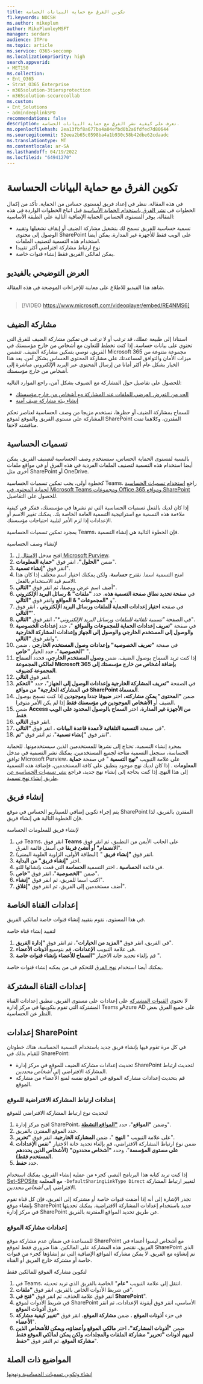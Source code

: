 ```yaml
---
title: تكوين الفرق مع حماية البيانات الحساسة
f1.keywords: NOCSH
ms.author: mikeplum
author: MikePlumleyMSFT
manager: serdars
audience: ITPro
ms.topic: article
ms.service: O365-seccomp
ms.localizationpriority: high
search.appverid:
- MET150
ms.collection:
- Ent_O365
- Strat_O365_Enterprise
- m365solution-3tiersprotection
- m365solution-securecollab
ms.custom:
- Ent_Solutions
- admindeeplinkSPO
recommendations: false
description: تعرف على كيفية نشر الفرق مع حماية البيانات الحساسة.
ms.openlocfilehash: 2ea13fbf8a677ba4a04efbd0b2a6fdfed7d80644
ms.sourcegitcommit: 52eea2b65c0598ba4a1b930c58b42dbe62cdaadc
ms.translationtype: MT
ms.contentlocale: ar-SA
ms.lasthandoff: 04/19/2022
ms.locfileid: "64941270"
---
```

# <a name="configure-teams-with-protection-for-sensitive-data"></a>تكوين الفرق مع حماية البيانات الحساسة

في هذه المقالة، ننظر في إعداد فريق لمستوى حساس من الحماية. تأكد من إكمال الخطوات في [نشر الفرق باستخدام الحماية الأساسية](configure-teams-baseline-protection.md) قبل اتباع الخطوات الواردة في هذه المقالة. يوفر المستوى الحساس الحماية الإضافية التالية على الطبقة الأساسية:

- تسمية حساسية للفريق تسمح لك بتشغيل مشاركة الضيف أو إيقاف تشغيلها وتقييد الوصول إلى محتوى SharePoint على الويب فقط للأجهزة غير المدارة. يمكن أيضا استخدام هذه التسمية لتصنيف الملفات.
- نوع ارتباط مشاركة افتراضي أكثر تقييدا
- يمكن لمالكي الفريق فقط إنشاء قنوات خاصة.

## <a name="video-demonstration"></a>العرض التوضيحي بالفيديو

شاهد هذا الفيديو للاطلاع على معاينة للإجراءات الموضحة في هذه المقالة.
<br>
<br>
> [!VIDEO https://www.microsoft.com/videoplayer/embed/RE4NMS6]

## <a name="guest-sharing"></a>مشاركة الضيف

استنادا إلى طبيعة عملك، قد ترغب أو لا ترغب في تمكين مشاركة الضيف للفرق التي تحتوي على بيانات حساسة. إذا كنت تخطط للتعاون مع أشخاص من خارج مؤسستك في الفريق، نوصي بتمكين مشاركة الضيف. تتضمن Microsoft 365 مجموعة متنوعة من ميزات الأمان والتوافق لمساعدتك على مشاركة المحتوى الحساس بشكل آمن. يعد هذا الخيار بشكل عام أكثر أمانا من إرسال المحتوى عبر البريد الإلكتروني مباشرة إلى أشخاص من خارج مؤسستك.

للحصول على تفاصيل حول المشاركة مع الضيوف بشكل آمن، راجع الموارد التالية:

- [الحد من التعرض العرضي للملفات عند المشاركة مع أشخاص من خارج مؤسستك](./share-limit-accidental-exposure.md)
- [إنشاء بيئة مشاركة ضيف آمنة](./create-secure-guest-sharing-environment.md)

للسماح بمشاركة الضيف أو حظرها، نستخدم مزيجا من وصف الحساسية لعناصر تحكم المشاركة على مستوى الفريق والموقع لموقع SharePoint المقترن، وكلاهما تمت مناقشته لاحقا.

## <a name="sensitivity-labels"></a>تسميات الحساسية

بالنسبة لمستوى الحماية الحساس، سنستخدم وصف الحساسية لتصنيف الفريق. يمكن أيضا استخدام هذه التسمية لتصنيف الملفات الفردية في هذه الفرق أو في مواقع ملفات أخرى مثل SharePoint أو OneDrive. 

كخطوة أولى، يجب تمكين تسميات الحساسية Teams. راجع [استخدام تسميات الحساسية لحماية المحتوى في Microsoft Teams ومجموعات Office 365 ومواقع SharePoint](../compliance/sensitivity-labels-teams-groups-sites.md) للحصول على التفاصيل.

إذا كان لديك بالفعل تسميات الحساسية التي تم نشرها في مؤسستك، ففكر في كيفية ملاءمة هذه التسمية مع استراتيجية التسمية العامة الخاصة بك. يمكنك تغيير الاسم أو الإعدادات إذا لزم الأمر لتلبية احتياجات مؤسستك.

بمجرد تمكين تسميات الحساسية Teams، فإن الخطوة التالية هي إنشاء التسمية.

لإنشاء وصف الحساسية
1. افتح مدخل [الامتثال ل Microsoft Purview](https://compliance.microsoft.com).
2. ضمن **"الحلول"**، انقر فوق **"حماية المعلومات**".
3. انقر فوق **"إنشاء تسمية**".
4. امنح التسمية اسما. نقترح **حساسة**، ولكن يمكنك اختيار اسم مختلف إذا كان هذا الاسم قيد الاستخدام بالفعل.
5. أضف اسم عرض ووصفا، ثم انقر فوق **"التالي**".
6. في **صفحة تحديد نطاق صفحة التسمية هذه**، حدد **"ملفات" & رسائل البريد الإلكتروني** و **"المجموعات" & المواقع** وانقر فوق **"التالي**".
7. في صفحة **اختيار إعدادات الحماية للملفات ورسائل البريد الإلكتروني** ، انقر فوق **"التالي**".
8. في الصفحة *"تسمية تلقائية للملفات ورسائل البريد الإلكتروني**"، انقر فوق **"التالي**".
9. في صفحة **"تعريف إعدادات الحماية للمجموعات والمواقع** "، حدد **إعدادات الخصوصية والوصول إلى المستخدم الخارجي** **والوصول إلى الجهاز وإعدادات المشاركة الخارجية** وانقر فوق **"التالي**".
10. في صفحة **"تعريف الخصوصية" وإعدادات وصول المستخدم الخارجي** ، ضمن **"الخصوصية**"، حدد الخيار **"خاص** ".
11. إذا كنت تريد السماح بوصول الضيف، ضمن **وصول المستخدم الخارجي**، فحدد **السماح لمالكي المجموعة Microsoft 365 بإضافة أشخاص من خارج مؤسستك إلى المجموعة كضيوف**.
12. انقر فوق **التالي**.
13. في الصفحة **"تعريف المشاركة الخارجية وإعدادات الوصول إلى الجهاز**"، حدد **"التحكم في المشاركة الخارجية" من مواقع SharePoint المسماة**.
14. ضمن **"المحتوى" يمكن مشاركته،** اختر **ضيوفا جددا وموجودين** إذا كنت تسمح بوصول الضيف أو **الأشخاص الموجودين في مؤسستك فقط** إذا لم يكن الأمر متوفرا.
15. ضمن **Access من الأجهزة غير المدارة**، اختر **السماح بالوصول المحدود على الويب فقط**.
16. انقر فوق **التالي**.
17. في صفحة **التسمية التلقائية لأعمدة قاعدة البيانات** ، انقر فوق **"التالي**".
18. انقر فوق **"إنشاء تسمية**"، ثم انقر فوق **"تم**".

بمجرد إنشاء التسمية، تحتاج إلى نشرها للمستخدمين الذين سيستخدمونها. للحماية الحساسة، سنجعل التسمية متاحة لجميع المستخدمين. يمكنك نشر التسمية في مدخل توافق Microsoft Purview، على علامة التبويب **"نهج التسمية** " في صفحة **حماية المعلومات** . إذا كان لديك نهج موجود ينطبق على كافة المستخدمين، فإضافة هذه التسمية إلى هذا النهج. إذا كنت بحاجة إلى إنشاء نهج جديد، فراجع [نشر تسميات الحساسية عن طريق إنشاء نهج تسمية](../compliance/create-sensitivity-labels.md#publish-sensitivity-labels-by-creating-a-label-policy).

## <a name="create-a-team"></a>إنشاء فريق

يتم إجراء تكوين إضافي للسيناريو الحساس في موقع SharePoint المقترن بالفريق، لذا فإن الخطوة التالية هي إنشاء فريق.

لإنشاء فريق للمعلومات الحساسة
1. في Teams، انقر فوق **Teams** على الجانب الأيمن من التطبيق، ثم انقر فوق "**الانضمام" أو أنشئ فريقا** في أسفل قائمة الفرق.
2. انقر فوق **"إنشاء فريق** " (البطاقة الأولى، الزاوية العلوية اليمنى).
3. اختر **"إنشاء فريق" من البداية**.
4. في قائمة **الحساسية** ، اختر التسمية **الحساسة** التي قمت بإنشائها للتو.
5. ضمن **"الخصوصية**"، انقر فوق **"خاص**".
6. اكتب اسما للفريق، ثم انقر فوق **"إنشاء**".
7. أضف مستخدمين إلى الفريق، ثم انقر فوق **"إغلاق**".

## <a name="private-channel-settings"></a>إعدادات القناة الخاصة

في هذا المستوى، نقوم بتقييد إنشاء قنوات خاصة لمالكي الفريق.

لتقييد إنشاء قناة خاصة
1. في الفريق، انقر فوق **"المزيد من الخيارات**"، ثم انقر فوق **"إدارة الفريق**".
2. في علامة التبويب **الإعدادات**، قم بتوسيع **أذونات الأعضاء**.
3. قم بإلغاء تحديد خانة الاختيار **"السماح للأعضاء بإنشاء قنوات خاصة** ".

يمكنك أيضا استخدام [نهج الفرق](/MicrosoftTeams/teams-policies) للتحكم في من يمكنه إنشاء قنوات خاصة.

## <a name="shared-channel-settings"></a>إعدادات القناة المشتركة

لا تحتوي [القنوات المشتركة](/MicrosoftTeams/shared-channels) على إعدادات على مستوى الفريق. تنطبق إعدادات القناة المشتركة التي تقوم بتكوينها في مركز إدارة Teams وAzure AD على جميع الفرق بغض النظر عن الحساسية.

## <a name="sharepoint-settings"></a>إعدادات SharePoint

في كل مرة تقوم فيها بإنشاء فريق جديد باستخدام التسمية الحساسة، هناك خطوتان للقيام بذلك في SharePoint:

- تحديث إعدادات مشاركة الضيف للموقع في مركز إدارة SharePoint لتحديث ارتباط المشاركة الافتراضي إلى *أشخاص محددين*.
- قم بتحديث إعدادات مشاركة الموقع في الموقع نفسه لمنع الأعضاء من مشاركة الموقع.

### <a name="site-default-sharing-link-settings"></a>إعدادات ارتباط المشاركة الافتراضية للموقع

لتحديث نوع ارتباط المشاركة الافتراضي للموقع

1. افتح مركز إدارة SharePoint، وضمن **"المواقع**"، حدد <a href="https://go.microsoft.com/fwlink/?linkid=2185220" target="_blank">**"المواقع النشطة**</a>".
1. حدد الموقع المقترن بالفريق.
1. على علامة التبويب " **النهج** "، ضمن **المشاركة الخارجية**، انقر فوق **"تحرير**".
1. ضمن نوع ارتباط المشاركة الافتراضي، قم بإلغاء تحديد خانة الاختيار **"نفس الإعدادات على مستوى المؤسسة**"، وحدد **"أشخاص محددون" (الأشخاص الذين يحددهم المستخدم فقط).**
1. حدد **حفظ**.

إذا كنت تريد كتابة هذا البرنامج النصي كجزء من عملية إنشاء الفريق، يمكنك استخدام [Set-SPOSite](/powershell/module/sharepoint-online/set-sposite) مع المعلمة `-DefaultSharingLinkType Direct` لتغيير ارتباط المشاركة الافتراضي إلى *أشخاص محددين*.

تجدر الإشارة إلى أنه إذا أضفت قنوات خاصة أو مشتركة إلى الفريق، فإن كل قناة تقوم بإنشاء موقع SharePoint جديد باستخدام إعدادات المشاركة الافتراضية. يمكنك تحديثها في مركز إدارة SharePoint عن طريق تحديد المواقع المقترنة بالفريق.

### <a name="site-sharing-settings"></a>إعدادات مشاركة الموقع

للمساعدة في ضمان عدم مشاركة موقع SharePoint مع أشخاص ليسوا أعضاء في الفريق، نقتصر هذه المشاركة على المالكين. هذا ضروري فقط لموقع SharePoint الذي تم إنشاؤه مع الفريق. لا يمكن مشاركة المواقع الإضافية التي تم إنشاؤها كجزء من قنوات خاصة أو مشتركة خارج الفريق أو القناة.

لتكوين مشاركة الموقع للمالكين فقط
1. في Teams، انتقل إلى علامة التبويب **"عام**" الخاصة بالفريق الذي تريد تحديثه.
2. في شريط الأدوات الخاص بالفريق، انقر فوق **"ملفات**".
3. انقر فوق علامة الحذف، ثم انقر فوق **"فتح في SharePoint**".
4. في شريط الأدوات لموقع SharePoint الأساسي، انقر فوق أيقونة الإعدادات، ثم انقر فوق **أذونات الموقع**.
5. في جزء **أذونات الموقع** ، ضمن **مشاركة الموقع**، انقر فوق **"تغيير كيفية مشاركة الأعضاء**".
6. ضمن **"أذونات المشاركة"**، اختر **مالكي الموقع وأعضاؤه، ويمكن للأشخاص الذين لديهم أذونات "تحرير" مشاركة الملفات والمجلدات، ولكن يمكن لمالكي الموقع فقط مشاركة الموقع**، ثم النقر فوق **"حفظ**".


## <a name="related-topics"></a>المواضيع ذات الصلة

[إنشاء وتكوين تسميات الحساسية ونهجها](../compliance/create-sensitivity-labels.md)
